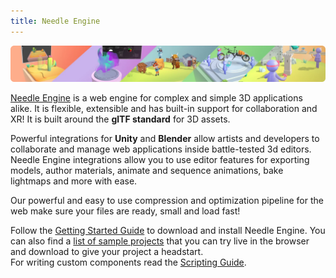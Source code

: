 ```yaml
---
title: Needle Engine
---
```


![Needle Engine Banner](needle-engine.webp)

[Needle Engine](https://needle.tools/) is a web engine for complex and simple 3D applications alike. It is flexible, extensible and has built-in support for collaboration and XR! It is built around the **glTF standard** for 3D assets.   

Powerful integrations for **Unity** and **Blender** allow artists and developers to collaborate and manage web applications inside battle-tested 3d editors. Needle Engine integrations allow you to use editor features for exporting models, author materials, animate and sequence animations, bake lightmaps and more with ease.   

Our powerful and easy to use compression and optimization pipeline for the web make sure your files are ready, small and load fast!


Follow the [Getting Started Guide](https://docs.needle.tools/getting-started) to download and install Needle Engine. You can also find a [list of sample projects](https://engine.needle.tools/samples) that you can try live in the browser and download to give your project a headstart.   
For writing custom components read the [Scripting Guide](http://docs.needle.tools/scripting).